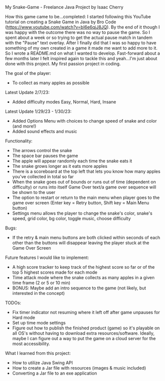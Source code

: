 My Snake-Game - Freelance Java Project
by Isaac Cherry

How this game came to be...completed: I started following this YouTube tutorial on creating a Snake Game in Java by 
Bro Code (https://www.youtube.com/watch?v=bI6e6qjJ8JQ). By the end of it though I was happy with the outcome there was 
no way to pause the game. So I spent about a week or so trying to get the actual pause match in tandem with the "Pause" 
text overlay. After I finally did that I was so happy to have something of my own created in a game it made me want to 
add more to it. So I wrote a README.md on what I wanted to develop. Fast-forward about a few months later I felt 
inspired again to tackle this and yeah...I'm just about done with this project. My first passion project in coding.

The goal of the player:
- To collect as many apples as possible

Latest Update 2/7/23:
- Added difficulty modes Easy, Normal, Hard, Insane

Latest Update 1/29/23 - 1/30/23:
- Added Options Menu with choices to change speed of snake and color (and more!)
- Added sound effects and music

Functionality:
- The arrows control the snake
- The space bar pauses the game
- The apple will appear randomly each time the snake eats it
- The snake grows longer as it eats more apples
- There is a scoreboard at the top left that lets you know how many apples you've collected in total so far
- When the snake goes out of bounds or runs out of time (dependent on difficulty) or runs into itself Game Over text/a 
game over sequence will be shown to the user
- The option to restart or return to the main menu when player goes to the game over screen 
(Enter key = Retry button, Shift key = Main Menu button)
- Settings menu allows the player to change the snake's color, snake's speed, grid color, bg color, toggle music, choose
difficulty

Bugs:
- If the retry & main menu buttons are both clicked within seconds of each other than the buttons will disappear leaving
the player stuck at the Game Over Screen

Future features I would like to implement:
- A high score tracker to keep track of the highest score so far or of the top 5 highest scores made for each mode
- Time attack mode where the snake collects as many apples in a given time frame (2 or 5 or 10 min)
- BONUS: Maybe add an intro sequence to the game (not likely, but interested in the concept)

TODOs: 
- Fix timer indicator not resuming where it left off after game unpauses for Hard mode
- Set up time mode settings
- Figure out how to publish the finished product (game) so it's playable on all OS's without having to download extra 
resources/software. Ideally, maybe I can figure out a way to put the game on a cloud server for the most accessibility.

What I learned from this project:
- How to utilize Java Swing API
- How to create a Jar file with resources (images & music included)
- Converting a Jar file to an exe application

